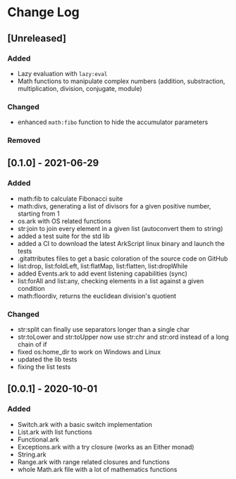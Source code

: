 # Change Log

## [Unreleased]
### Added
- Lazy evaluation with `lazy:eval`
- Math functions to manipulate complex numbers (addition, substraction, multiplication, division, conjugate, module)

### Changed
- enhanced `math:fibo` function to hide the accumulator parameters

### Removed

## [0.1.0] - 2021-06-29
### Added
- math:fib to calculate Fibonacci suite
- math:divs, generating a list of divisors for a given positive number, starting from 1
- os.ark with OS related functions
- str:join to join every element in a given list (autoconvert them to string)
- added a test suite for the std lib
- added a CI to download the latest ArkScript linux binary and launch the tests
- .gitattributes files to get a basic coloration of the source code on GitHub
- list:drop, list:foldLeft, list:flatMap, list:flatten, list:dropWhile
- added Events.ark to add event listening capabilities (sync)
- list:forAll and list:any, checking elements in a list against a given condition
- math:floordiv, returns the euclidean division's quotient

### Changed
- str:split can finally use separators longer than a single char
- str:toLower and str:toUpper now use str:chr and str:ord instead of a long chain of if
- fixed os:home_dir to work on Windows and Linux
- updated the lib tests
- fixing the list tests

## [0.0.1] - 2020-10-01
### Added
- Switch.ark with a basic switch implementation
- List.ark with list functions
- Functional.ark
- Exceptions.ark with a try closure (works as an Either monad)
- String.ark
- Range.ark with range related closures and functions
- whole Math.ark file with a lot of mathematics functions
